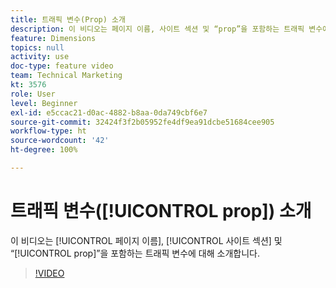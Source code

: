 ```yaml
---
title: 트래픽 변수(Prop) 소개
description: 이 비디오는 페이지 이름, 사이트 섹션 및 “prop”을 포함하는 트래픽 변수에 대해 소개합니다.
feature: Dimensions
topics: null
activity: use
doc-type: feature video
team: Technical Marketing
kt: 3576
role: User
level: Beginner
exl-id: e5ccac21-d0ac-4882-b8aa-0da749cbf6e7
source-git-commit: 32424f3f2b05952fe4df9ea91dcbe51684cee905
workflow-type: ht
source-wordcount: '42'
ht-degree: 100%

---
```


# 트래픽 변수([!UICONTROL prop]) 소개

이 비디오는 [!UICONTROL 페이지 이름], [!UICONTROL 사이트 섹션] 및 “[!UICONTROL prop]”을 포함하는 트래픽 변수에 대해 소개합니다.

>[!VIDEO](https://video.tv.adobe.com/v/28767/?quality=12)
